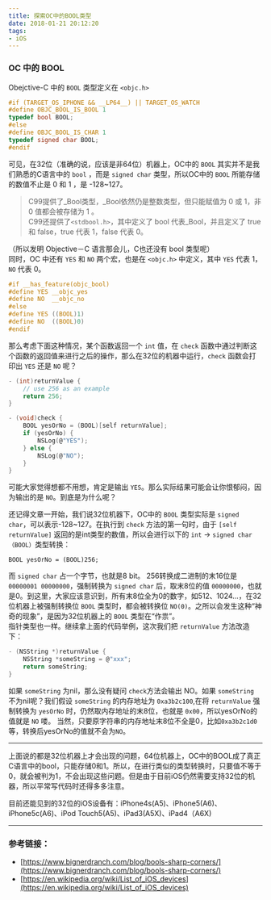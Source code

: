 ```yaml
---
title: 探索OC中的BOOL类型
date: 2018-01-21 20:12:20
tags: 
- iOS
---
```


### OC 中的 BOOL
Obejctive-C 中的 `BOOL` 类型定义在 `<objc.h>`

``` c
#if (TARGET_OS_IPHONE && __LP64__) || TARGET_OS_WATCH   
#define OBJC_BOOL_IS_BOOL 1 
typedef bool BOOL; 
#else 
#define OBJC_BOOL_IS_CHAR 1 
typedef signed char BOOL; 
#endif 
```

可见，在32位（准确的说，应该是非64位）机器上，OC中的 `BOOL` 其实并不是我们熟悉的C语言中的 `bool` ，而是 `signed char` 类型，所以OC中的 `BOOL` 所能存储的数值不止是 0 和 1 ，是 -128~127。

> C99提供了\_Bool类型，\_Bool依然仍是整数类型，但只能赋值为 0 或 1，非 0 值都会被存储为 1 。  
> C99还提供了`<stdbool.h>`，其中定义了 bool 代表\_Bool，并且定义了 true 和 false，true 代表 1，false 代表 0。

（所以发明 Objective－C 语言那会儿，C也还没有 bool 类型呢）  
同时，OC 中还有 `YES` 和 `NO` 两个宏，也是在 `<objc.h>` 中定义，其中 `YES` 代表 1，`NO` 代表 0。

``` c
#if __has_feature(objc_bool)
#define YES __objc_yes
#define NO  __objc_no
#else
#define YES ((BOOL)1)
#define NO  ((BOOL)0)
#endif 
```

那么考虑下面这种情况，某个函数返回一个 `int` 值，在 `check` 函数中通过判断这个函数的返回值来进行之后的操作，那么在32位的机器中运行，`check` 函数会打印出 `YES` 还是 `NO` 呢？

``` c
- (int)returnValue {
	// use 256 as an example
	return 256;
}

- (void)check {
	BOOL yesOrNo = (BOOL)[self returnValue];
	if (yesOrNo) {
		NSLog(@"YES");
	} else {
		NSLog(@"NO");
	}
}
```
	
可能大家觉得想都不用想，肯定是输出 `YES`。那么实际结果可能会让你恨郁闷，因为输出的是 `NO`。到底是为什么呢？ 

还记得文章一开始，我们说32位机器下，OC中的 `BOOL` 类型实际是 `signed char`，可以表示-128~127。在执行到 `check` 方法的第一句时，由于 `[self returnValue]` 返回的是int类型的数值，所以会进行以下的 `int` -> `signed char（BOOL）`类型转换： 
	
	BOOL yesOrNo = (BOOL)256;
而 `signed char` 占一个字节，也就是8 bit。 256转换成二进制的末16位是 `00000001 00000000`，强制转换为 `signed char` 后，取末8位的值 `00000000`，也就是0。到这里，大家应该意识到，所有末8位全为0的数字，如512、1024...，在32位机器上被强制转换位 `BOOL` 类型时，都会被转换位 `NO(0)`。之所以会发生这种“神奇的现象”，是因为32位机器上的 `BOOL` 类型在“作祟”。  
指针类型也一样。继续拿上面的代码举例，这次我们把 `returnValue` 方法改造下：

``` c
- (NSString *)returnValue {
	NSString *someString = @"xxx";
	return someString;
}
```
	
如果 `someString` 为nil，那么没有疑问 `check`方法会输出 NO。如果 `someString` 不为nil呢？我们假设 `someString` 的内存地址为  `0xa3b2c100`,在将 `returnValue` 强制转换为 `yesOrNo` 时，仍然取内存地址的末8位，也就是 `0x00`，所以yesOrNo的值就是 `NO` 喽。 当然，只要原字符串的内存地址末8位不全是0，比如`0xa3b2c1d0` 等，转换后yesOrNo的值就不会为`NO`。

----  
  
上面说的都是32位机器上才会出现的问题，64位机器上，OC中的BOOL成了真正C语言中的bool，只能存储0和1。所以，在进行类似的类型转换时，只要值不等于0，就会被判为1，不会出现这些问题。但是由于目前iOS仍然需要支持32位的机器，所以平常写代码时还得多多注意。  

目前还能见到的32位的iOS设备有：iPhone4s(A5)、iPhone5(A6)、iPhone5c(A6)、iPod Touch5(A5)、iPad3(A5X)、iPad4（A6X)  

---

### 参考链接：  
- [https://www.bignerdranch.com/blog/bools-sharp-corners/](https://www.bignerdranch.com/blog/bools-sharp-corners/)  
- [https://en.wikipedia.org/wiki/List_of_iOS_devices](https://en.wikipedia.org/wiki/List_of_iOS_devices)



